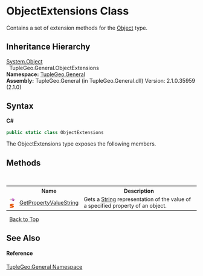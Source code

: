 # ObjectExtensions Class
 

Contains a set of extension methods for the <a href="http://msdn2.microsoft.com/en-us/library/e5kfa45b" target="_blank">Object</a> type.


## Inheritance Hierarchy
<a href="http://msdn2.microsoft.com/en-us/library/e5kfa45b" target="_blank">System.Object</a><br />&nbsp;&nbsp;TupleGeo.General.ObjectExtensions<br />
**Namespace:**&nbsp;<a href="N_TupleGeo_General">TupleGeo.General</a><br />**Assembly:**&nbsp;TupleGeo.General (in TupleGeo.General.dll) Version: 2.1.0.35959 (2.1.0)

## Syntax

**C#**<br />
``` C#
public static class ObjectExtensions
```

The ObjectExtensions type exposes the following members.


## Methods
&nbsp;<table><tr><th></th><th>Name</th><th>Description</th></tr><tr><td>![Public method](media/pubmethod.gif "Public method")![Static member](media/static.gif "Static member")</td><td><a href="M_TupleGeo_General_ObjectExtensions_GetPropertyValueString">GetPropertyValueString</a></td><td>
Gets a <a href="http://msdn2.microsoft.com/en-us/library/s1wwdcbf" target="_blank">String</a> representation of the value of a specified property of an object.</td></tr></table>&nbsp;
<a href="#objectextensions-class">Back to Top</a>

## See Also


#### Reference
<a href="N_TupleGeo_General">TupleGeo.General Namespace</a><br />